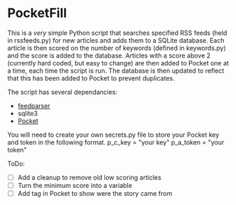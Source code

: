 # PocketFill

This is a _very_ simple Python script that searches specified RSS feeds (held in rssfeeds.py) for new articles and adds them to a SQLite database. 
Each article is then scored on the number of keywords (defined in keywords.py) and the score is added to the database. 
Articles with a score above 2 (currently hard coded, but easy to change) are then added to Pocket one at a time, each time the script is run. The database is then updated to reflect that this has been added to Pocket to prevent duplicates. 

The script has several dependancies: 
- [feedparser](https://pypi.python.org/pypi/feedparser)
- sqlite3
- [Pocket](https://github.com/felipecorrea/python-pocket)

You will need to create your own secrets.py file to store your Pocket key and token in the following format. 
p_c_key = "your key"
p_a_token = "your token"

ToDo: 
- [ ] Add a cleanup to remove old low scoring articles 
- [ ] Turn the minimum score into a variable
- [ ] Add tag in Pocket to show were the story came from 
